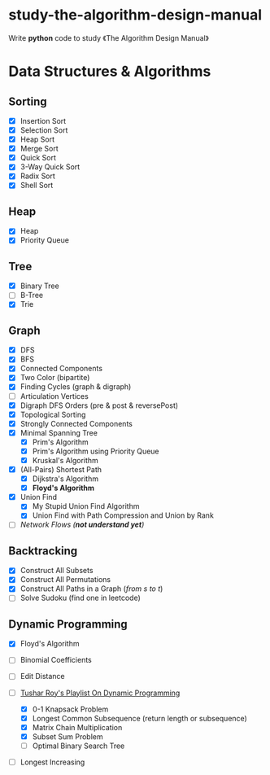 # study-the-algorithm-design-manual
Write **python** code to study 《The Algorithm Design Manual》


# Data Structures & Algorithms

## Sorting
- [x] Insertion Sort
- [x] Selection Sort
- [x] Heap Sort
- [x] Merge Sort
- [x] Quick Sort
- [x] 3-Way Quick Sort
- [x] Radix Sort
- [x] Shell Sort

## Heap
- [x] Heap
- [x] Priority Queue

## Tree
- [x] Binary Tree
- [ ] B-Tree
- [x] Trie

## Graph 

- [x] DFS
- [x] BFS
- [x] Connected Components
- [x] Two Color (bipartite)
- [x] Finding Cycles (graph & digraph)
- [ ] Articulation Vertices
- [x] Digraph DFS Orders (pre & post & reversePost)
- [x] Topological Sorting
- [x] Strongly Connected Components
- [x] Minimal Spanning Tree
    - [x] Prim's Algorithm
    - [x] Prim's Algorithm using Priority Queue
    - [x] Kruskal's Algorithm

- [x] (All-Pairs) Shortest Path
    - [x] Dijkstra's Algorithm 
    - [x] **Floyd's Algorithm**
    
- [x] Union Find
    - [x] My Stupid Union Find Algorithm
    - [x] Union Find with Path Compression and Union by Rank
- [ ] _Network Flows (**not understand yet**)_
    
## Backtracking

- [x] Construct All Subsets
- [x] Construct All Permutations
- [x] Construct All Paths in  a Graph (_from s to t_)
- [ ] Solve Sudoku (find one in leetcode)

## Dynamic Programming

- [x] Floyd's Algorithm
- [ ] Binomial Coefficients
- [ ] Edit Distance

- [ ] [Tushar Roy's Playlist On Dynamic Programming](https://www.youtube.com/watch?v=8LusJS5-AGo&list=PLrmLmBdmIlpsHaNTPP_jHHDx_os9ItYXr)
    - [x] 0-1 Knapsack Problem
    - [x] Longest Common Subsequence (return length or subsequence)
    - [x] Matrix Chain Multiplication
    - [x] Subset Sum Problem
    - [ ] Optimal Binary Search Tree
    
- [ ] Longest Increasing
    
